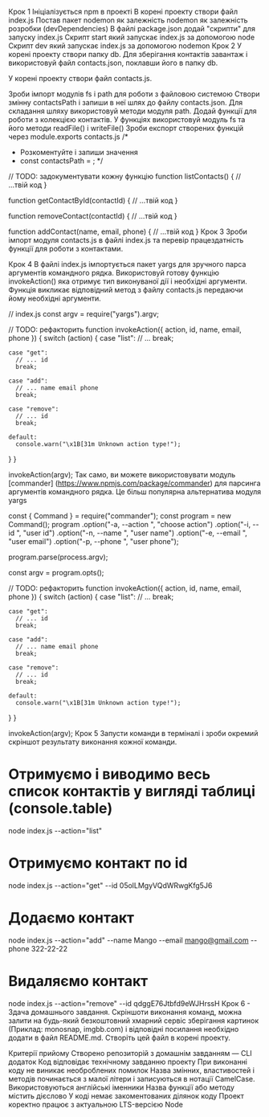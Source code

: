Крок 1
Ініціалізується npm в проекті
В корені проекту створи файл index.js
Постав пакет nodemon як залежність nodemon як залежність розробки (devDependencies)
В файлі package.json додай "скрипти" для запуску index.js
Скрипт start який запускає index.js за допомогою node
Скрипт dev який запускає index.js за допомогою nodemon
Крок 2
У корені проекту створи папку db. Для зберігання контактів завантаж і використовуй файл contacts.json, поклавши його в папку db.

У корені проекту створи файл contacts.js.

Зроби імпорт модулів fs і path для роботи з файловою системою
Створи змінну contactsPath і запиши в неї шлях до файлу contacts.json. Для складання шляху використовуй методи модуля path.
Додай функції для роботи з колекцією контактів. У функціях використовуй модуль fs та його методи readFile() і writeFile()
Зроби експорт створених функцій через module.exports
contacts.js
/*
 * Розкоментуйте і запиши значення
 * const contactsPath = ;
 */

// TODO: задокументувати кожну функцію
function listContacts() {
  // ...твій код
}

function getContactById(contactId) {
  // ...твій код
}

function removeContact(contactId) {
  // ...твій код
}

function addContact(name, email, phone) {
  // ...твій код
}
Крок 3
Зроби імпорт модуля contacts.js в файлі index.js та перевір працездатність функції для роботи з контактами.

Крок 4
В файлі index.js імпортується пакет yargs для зручного парса аргументів командного рядка. Використовуй готову функцію invokeAction() яка отримує тип виконуваної дії і необхідні аргументи. Функція викликає відповідний метод з файлу contacts.js передаючи йому необхідні аргументи.

// index.js
const argv = require("yargs").argv;

// TODO: рефакторить
function invokeAction({ action, id, name, email, phone }) {
  switch (action) {
    case "list":
      // ...
      break;

    case "get":
      // ... id
      break;

    case "add":
      // ... name email phone
      break;

    case "remove":
      // ... id
      break;

    default:
      console.warn("\x1B[31m Unknown action type!");
  }
}

invokeAction(argv);
Так само, ви можете використовувати модуль [commander] (https://www.npmjs.com/package/commander) для парсинга аргументів командного рядка. Це більш популярна альтернатива модуля yargs

const { Command } = require("commander");
const program = new Command();
program
  .option("-a, --action <type>", "choose action")
  .option("-i, --id <type>", "user id")
  .option("-n, --name <type>", "user name")
  .option("-e, --email <type>", "user email")
  .option("-p, --phone <type>", "user phone");

program.parse(process.argv);

const argv = program.opts();

// TODO: рефакторить
function invokeAction({ action, id, name, email, phone }) {
  switch (action) {
    case "list":
      // ...
      break;

    case "get":
      // ... id
      break;

    case "add":
      // ... name email phone
      break;

    case "remove":
      // ... id
      break;

    default:
      console.warn("\x1B[31m Unknown action type!");
  }
}

invokeAction(argv);
Крок 5
Запусти команди в терміналі і зроби окремий скріншот результату виконання кожної команди.

# Отримуємо і виводимо весь список контактів у вигляді таблиці (console.table)
node index.js --action="list"

# Отримуємо контакт по id
node index.js --action="get" --id 05olLMgyVQdWRwgKfg5J6

# Додаємо контакт
node index.js --action="add" --name Mango --email mango@gmail.com --phone 322-22-22

# Видаляємо контакт
node index.js --action="remove" --id qdggE76Jtbfd9eWJHrssH
Крок 6 - Здача домашнього завдання.
Скріншоти виконання команд, можна залити на будь-який безкоштовний хмарний сервіс зберігання картинок (Приклад: monosnap, imgbb.com) і відповідні посилання необхідно додати в файл README.md. Створіть цей файл в корені проекту.

Критерії прийому
Створено репозиторій з домашнім завданням — CLI додаток
Код відповідає технічному завданню проекту
При виконанні коду не виникає необроблених помилок
Назва змінних, властивостей і методів починається з малої літери і записуються в нотації CamelCase. Використовуються англійські іменники
Назва функції або методу містить дієслово
У коді немає закоментованих ділянок коду
Проект коректно працює з актуальною LTS-версією Node
